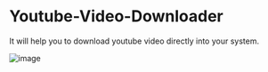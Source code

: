 # Youtube-Video-Downloader
It will help you to download youtube video directly into your system.

![image](https://user-images.githubusercontent.com/72219031/148091130-e213995d-f6ee-4c22-ad58-8e1ded205bf8.png)



